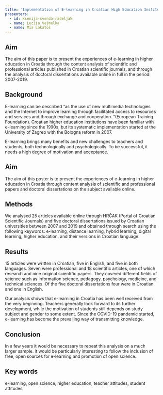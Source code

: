 ```yaml
---
title: 'Implementation of E-learning in Croatian High Education Institutions: Content Analysis of Academic Papers from 2007 to 2019'
presenters:
  - id: ksenija-svenda-radeljak
  - name: Lucija Vejmelka
  - name: Mia Lakatoš
---
```


## Aim

The aim of this paper is to present the experiences of e-learning in higher
education in Croatia through the content analysis of scientific and professional
articles published in Croatian scientific journals, and through the analysis of doctoral
dissertations available online in full in the period 2007-2019.

## Background

E-learning can be described “as the use of new multimedia technologies and the Internet to improve learning through facilitated access to resources and services and through exchange and cooperation. ”(European Training Foundation). Croatian higher education institutions have been familiar with e-learning since the 1990s, but its systematic implementation started at the University of Zagreb with the Bologna reform in 2007.

E-learning brings many benefits and new challenges to teachers and students, both technologically and psychologically. To be successful, it needs a high degree of motivation and acceptance.

## Aim

The aim of this poster is to present the experiences of e-learning in higher education in Croatia through content analysis of scientific and professional papers and doctoral dissertations on the subject available online.

## Methods

We analysed 25 articles available online through HRČAK (Portal of Croatian Scientific Journals) and five doctoral dissertations issued by Croatian universities between 2007 and 2019 and obtained through search using the following keywords: e-learning, distance learning, hybrid learning, digital learning, higher education, and their versions in Croatian language.

## Results

15 articles were written in Croatian, five in English, and five in both languages. Seven were professional and 18 scientific articles, one of which research and nine original scientific papers. They covered different fields of science such as information science, pedagogy, psychology, medicine, and technical sciences. Of the five doctoral dissertations four were in Croatian and one in English.

Our analysis shows that e-learning in Croatia has been well received from the very beginning. Teachers generally look forward to its further development, while the motivation of students still depends on study subject and gender to some extent. Since the COVID-19 pandemic started, e-learning has become the prevailing way of transmitting knowledge.

## Conclusion

In a few years it would be necessary to repeat this analysis on a much larger sample. It would be particularly interesting to follow the inclusion of free, open sources for e-learning and promotion of open science.

## Key words

e-learning, open science, higher education, teacher attitudes, student attitudes

